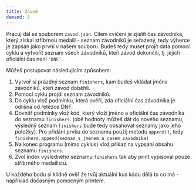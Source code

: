 ```yaml
---
title: Závod
demand: 3
---
```


Pracuj dál se souborem `zavod.json`. Cílem cvičení je zjistit čas závodníka, který získal stříbrnou medaili - seznam závodníků je seřazený, tedy výherce je zapsán jako první v našem souboru. Budeš tedy muset projít data pomocí cyklu a vytvořit seznam všech závodníků, kteří závod dokončili, tj. jejich oficiální čas není `'DNF'`.

Můžeš postupovat následujícím způsobem:

1. Vytvoř si prázdný seznam `finishers`, kam budeš vkládat jména závodníků, kteří závod doběhli.
1. Pomocí cyklu projdi seznam závodníků.
1. Do cyklu vlož podmínku, která ověří, zda oficiální čas závodníka je odlišná od řetězce DNF.
1. Dovnitř podmínky vlož kód, který vloží jméno a oficiální čas závodníka do seznamu `finishers`. (obě hodnoty můžeš dát do nového seznamu, výsledný seznam `finishers` bude tedy obsahovat seznamy jako jeho položky). Pro přidání prvku do seznamu použij metodu `append()`, tedy `finishers.append(seznam_s_jmenem_a_casem_zavodnika)`
1. Na konec programu (mimo cyklus) vlož příkaz na vypsání obsahu seznamu `finishers`.
1. Zvol index výsledného seznamu `finishers` tak aby print vypisoval pouze stříbrného medailistu.

U každého bodu si klidně ověř že tvůj aktuální kus kódu dělá to co má - například dočasným pomocným printem.
